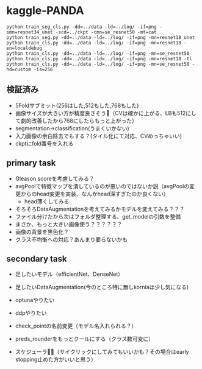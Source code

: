 # kaggle-PANDA

```
python train_seg_cls.py -dd=../data -ld=../log/ -if=png -smn=resnet34_unet -scd=../ckpt -cmn=se_resnet50 -mt=cat
python train_seg.py -dd=../data -ld=../log/ -if=png -mn=resnet18_unet
python train_cls.py -dd=../data -ld=../log/ -if=png -mn=resnet18 -en=localdebug
python train_cls.py -dd=../data -ld=../log/ -if=png -mn=se_resnet50
python train_cls.py -dd=../data -ld=../log/ -if=png -mn=resnet18 -tl
python train_cls.py -dd=../data -ld=../log/ -if=png -mn=se_resnet50 -hd=custom -is=256
```

## 検証済み
* 5Foldサブミット(256はした,512もした,768もした)
* 画像サイズが大きい方が精度良さそう（CVは確かに上がる、LBも512にして劇的改善したから768にしたらもっと上がった）
* segmentation→classification(うまくいかない)
* 入力画像の余白除去でもする？(タイル化にて対応、CVめっちゃいい)
* ckptにfold番号を入れる

## primary task
* Gleason scoreを考慮してみる？
* avgPoolで特徴マップを潰しているのが悪いのではないか説（avgPoolの変更からのhead変更を実装、なんかhead深すぎたのか良くない）
    * head薄くしてみる
* そろそろDataAugmentationを考えてみるかモデルを変えてみる？？？
* ファイル分けたから次はフォルダ整理する、get_modelの引数を整備
* まさか、もっと大きい画像使う？？？？？？
* 画像の背景を黒色化？
* クラス不均衡への対応？あんまり要らないかも

## secondary task
* 足したいモデル（efficientNet、DenseNet）
* 足したいDataAugmentation(今のところ特に無しkorniaは少し気になる)
* optunaやりたい
* ddpやりたい
* check_pointの名前変更（モデル名入れられる？）
* preds_rounderをもっとクールにする（クラス数可変に）


* スケジューラ（サイクリックにしてみてもいいかも？その場合はearly stopping止めた方がいいと思う）

